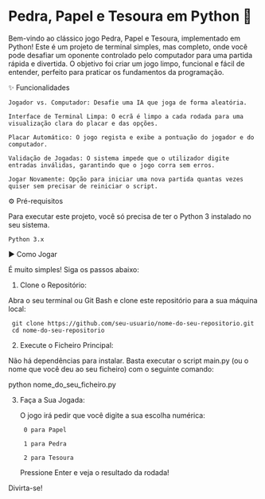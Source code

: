 # Pedra, Papel e Tesoura em Python 🐍

Bem-vindo ao clássico jogo Pedra, Papel e Tesoura, implementado em Python! Este é um projeto de terminal simples, mas completo, onde você pode desafiar um oponente controlado pelo computador para uma partida rápida e divertida. O objetivo foi criar um jogo limpo, funcional e fácil de entender, perfeito para praticar os fundamentos da programação.

✨ Funcionalidades

    Jogador vs. Computador: Desafie uma IA que joga de forma aleatória.

    Interface de Terminal Limpa: O ecrã é limpo a cada rodada para uma visualização clara do placar e das opções.

    Placar Automático: O jogo regista e exibe a pontuação do jogador e do computador.

    Validação de Jogadas: O sistema impede que o utilizador digite entradas inválidas, garantindo que o jogo corra sem erros.

    Jogar Novamente: Opção para iniciar uma nova partida quantas vezes quiser sem precisar de reiniciar o script.

⚙️ Pré-requisitos

Para executar este projeto, você só precisa de ter o Python 3 instalado no seu sistema.

    Python 3.x

▶️ Como Jogar

É muito simples! Siga os passos abaixo:

1. Clone o Repositório:

Abra o seu terminal ou Git Bash e clone este repositório para a sua máquina local:

     git clone https://github.com/seu-usuario/nome-do-seu-repositorio.git
     cd nome-do-seu-repositorio

2. Execute o Ficheiro Principal:

Não há dependências para instalar. Basta executar o script main.py (ou o nome que você deu ao seu ficheiro) com o seguinte comando:

python nome_do_seu_ficheiro.py

3. Faça a Sua Jogada:

    O jogo irá pedir que você digite a sua escolha numérica:

        0 para Papel

        1 para Pedra

        2 para Tesoura

    Pressione Enter e veja o resultado da rodada!

Divirta-se!
